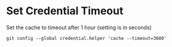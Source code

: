 # Set Credential Timeout

Set the cache to timeout after 1 hour (setting is in seconds)

`git config --global credential.helper 'cache --timeout=3600'`
